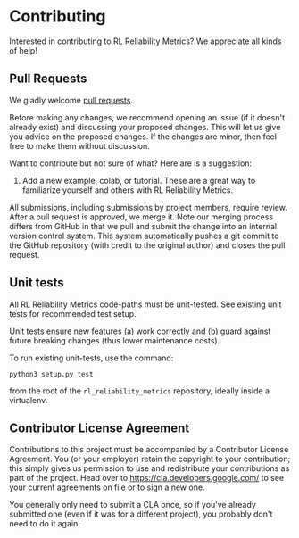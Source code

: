 # Contributing

Interested in contributing to RL Reliability Metrics? We appreciate all kinds of
help!

## Pull Requests

We gladly welcome
[pull requests](https://help.github.com/articles/about-pull-requests/).

Before making any changes, we recommend opening an issue (if it doesn't already
exist) and discussing your proposed changes. This will let us give you advice on
the proposed changes. If the changes are minor, then feel free to make them
without discussion.

Want to contribute but not sure of what? Here are is a suggestion:

1.  Add a new example, colab, or tutorial. These are a great way to familiarize
    yourself and others with RL Reliability Metrics.

All submissions, including submissions by project members, require review. After
a pull request is approved, we merge it. Note our merging process differs from
GitHub in that we pull and submit the change into an internal version control
system. This system automatically pushes a git commit to the GitHub repository
(with credit to the original author) and closes the pull request.

## Unit tests

All RL Reliability Metrics code-paths must be unit-tested. See existing unit
tests for recommended test setup.

Unit tests ensure new features (a) work correctly and (b) guard against future
breaking changes (thus lower maintenance costs).

To run existing unit-tests, use the command:

```shell
python3 setup.py test
```

from the root of the `rl_reliability_metrics` repository, ideally inside a
virtualenv.

## Contributor License Agreement

Contributions to this project must be accompanied by a Contributor License
Agreement. You (or your employer) retain the copyright to your contribution;
this simply gives us permission to use and redistribute your contributions as
part of the project. Head over to <https://cla.developers.google.com/> to see
your current agreements on file or to sign a new one.

You generally only need to submit a CLA once, so if you've already submitted one
(even if it was for a different project), you probably don't need to do it
again.
